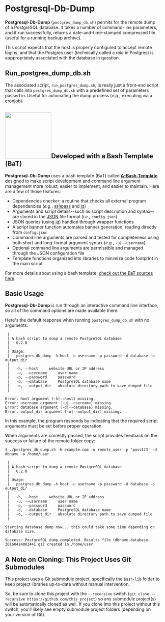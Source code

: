 # Postgresql-Db-Dump

**Postgresql-Db-Dump** (`postgres_dump_db.sh`) permits for the remote dump of a PostgreSQL database. It takes a number of command-line parameters, and if run successfully, returns a date-and-time-stamped compressed file (useful for a running backup archive).

This script expects that the host is properly configured to accept remote logins, and that the Postgres user (technically called a *role* in Postgres) is apppropriately associated with the database in question.

## Run_postgres_dump_db.sh
The associated script, `run_postgres_dump.sh`, is really just a front-end script that calls into `postgres_dump_db.sh` with a predefined set of parameters passed in. Useful for automating the dump process (*e.g.*, executing via a cronjob).

## [<img src="https://cloud.githubusercontent.com/assets/10182110/18208786/ae5d76b2-70e5-11e6-9663-cfe47d13f4d9.png" width="150" />](https://github.com/richbl/a-bash-template)Developed with a Bash Template (BaT)

**Postgresql-Db-Dump** uses a bash template (BaT) called **[A-Bash-Template](https://github.com/richbl/a-bash-template)** designed to make script development and command line argument management more robust, easier to implement, and easier to maintain. Here are a few of those features:

- Dependencies checker: a routine that checks all external program dependencies (*e.g.*, [sshpass](http://linux.die.net/man/1/sshpass) and [jq](https://stedolan.github.io/jq/))
- Arguments and script details--such as script description and syntax--are stored in the [JSON](http://www.json.org/) file format (*i.e.*, `config.json`)
- JSON queries (using [jq](https://stedolan.github.io/jq/)) handled through wrapper functions
- A script banner function automates banner generation, reading directly from `config.json`
- Command line arguments are parsed and tested for completeness using both short and long-format argument syntax (*e.g.*, `-u|--username`)
- Optional command line arguments are permissible and managed through the JSON configuration file
- Template functions organized into libraries to minimize code footprint in the main script

For more details about using a bash template, [check out the BaT sources here](https://github.com/richbl/a-bash-template).

## Basic Usage
**Postgresql-Db-Dump** is run through an interactive command line interface, so all of the command options are made available there.

Here's the default response when running `postgres_dump_db.sh` with no arguments:


	 |
	 | A bash script to dump a remote PostgreSQL database
	 |   0.2.0
	 |
	 | Usage:
	 |   postgres_db_dump -h host -u username -p password -d database -o output_dir
	 |
	 |   -h, --host 	website URL or IP address
	 |   -u, --username 	user name
	 |   -p, --password 	password
	 |   -d, --database 	PostgreSQL database name
	 |   -o, --output_dir 	absolute directory path to save dumped file
	 |

	Error: host argument (-h|--host) missing.
	Error: username argument (-u|--username) missing.
	Error: database argument (-d|--database) missing.
	Error: output_dir argument (-o|--output_dir) missing.

In this example, the program responds by indicating that the required script arguments must be set before proper operation.

When arguments are correctly passed, the script provides feedback on the success or failure of the remote folder copy:

	$ ./postgres_db_dump.sh -h example.com -u remote_user -p 'pass123' -d dbname -o /home/user

	 |
	 | A bash script to dump a remote PostgreSQL database
	 |   0.2.0
	 |
	 | Usage:
	 |   postgres_db_dump -h host -u username -p password -d database -o output_dir
	 |
	 |   -h, --host 	website URL or IP address
	 |   -u, --username 	user name
	 |   -p, --password 	password
	 |   -d, --database 	PostgreSQL database name
	 |   -o, --output_dir 	absolute directory path to save dumped file
	 |

	Starting database dump now... this could take some time depending on database size.

	Success: PostgreSQL dump completed. Results file (dbname-database-20160414082441.gz) created in /home/user.

## A Note on Cloning: This Project Uses Git Submodules

This project uses a Git [submodule](https://git-scm.com/book/en/v2/Git-Tools-Submodules) project, specifically the `bash-lib` folder to keep project libraries up-to-date without manual intervention.

So, be sure to clone this project with the `--recursive` switch (`git clone --recursive https://github.com/this_project`) so any submodule project(s) will be automatically cloned as well. If you clone into this project without this switch, you'll likely see empty submodule project folders (depending on your version of Git).
